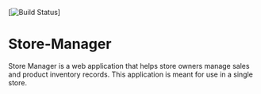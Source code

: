 [![Build Status](https://travis-ci.org/habibaudu/Store-Manager.svg?branch=chore_travis)]

# Store-Manager
Store Manager is a web application that helps store owners manage sales and product inventory records. This application is meant for use in a single store.
